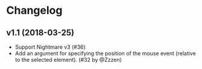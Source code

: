 # Changelog

## v1.1 (2018-03-25)

- Support Nightmare v3 (#36)
- Add an argument for specifying the position of the mouse event (relative to the selected element). (#32 by @Zzzen)
